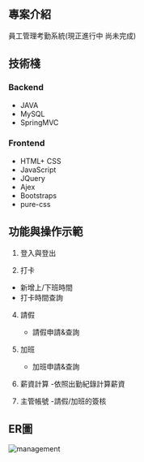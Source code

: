 

## 專案介紹
員工管理考勤系統(現正進行中 尚未完成)
## 技術棧
### Backend
* JAVA
* MySQL
* SpringMVC


### Frontend
* HTML+ CSS
* JavaScript
* JQuery
* Ajex
* Bootstraps
* pure-css


## 功能與操作示範
1. 登入與登出

2. 打卡
  - 新增上/下班時間
  - 打卡時間查詢

4. 請假
   - 請假申請&查詢

5. 加班
   - 加班申請&查詢

6. 薪資計算
   -依照出勤紀錄計算薪資

7. 主管帳號
   -請假/加班的簽核


## ER圖
![management](https://github.com/YTsung01/ManagementSystem/assets/85811176/68d08acf-714a-4aa9-9300-3f595d36086e)



